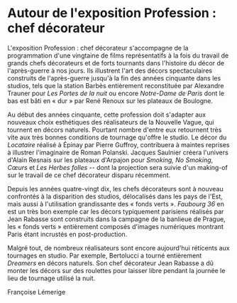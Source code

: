 # Autour de l'exposition Profession&nbsp;: chef décorateur

L'exposition Profession&nbsp;: chef décorateur s'accompagne de la programmation d'une vingtaine de films représentatifs à la fois du travail de grands chefs décorateurs et de forts tournants dans l'histoire du décor de l'après-guerre à nos jours. Ils illustrent l'art des décors spectaculaires construits de l'après-guerre jusqu'à la fin des années cinquante dans les studios, tels que la station Barbès entièrement reconstituée par Alexandre Trauner pour *Les Portes de la nuit* ou encore *Notre-Dame de Paris* dont le bas est bâti en «&nbsp;dur&nbsp;» par René Renoux sur les plateaux de Boulogne.

Au début des années cinquante, cette profession doit s'adapter aux nouveaux choix esthétiques des réalisateurs de la Nouvelle Vague, qui tournent en décors naturels. Pourtant nombre d'entre eux retournent très vite aux très bonnes conditions de tournage qu'offre le studio. Le décor du *Locataire* réalisé à Épinay par Pierre Guffroy, contribuera à maintes reprises à illustrer l'imaginaire de Roman Polanski. Jacques Saulnier créera l'univers d'Alain Resnais sur les plateaux d'Arpajon pour *Smoking, No Smoking*, *Cœurs* et *Les Herbes folles* --&nbsp;dont la projection sera suivie d'un making-of sur le travail de ce chef décorateur disparu récemment.

Depuis les années quatre-vingt dix, les chefs décorateurs sont à nouveau confrontés à la disparition des studios, délocalisés dans les pays de l'Est, mais aussi à l'utilisation grandissante des «&nbsp;fonds verts&nbsp;». *Faubourg 36* en est un très bon exemple car les décors typiquement parisiens réalisés par Jean Rabasse sont construits dans la campagne de la banlieue de Prague, les «&nbsp;fonds verts&nbsp;» entièrement composés d'images numériques montrant Paris étant incrustés en post-production.

Malgré tout, de nombreux réalisateurs sont encore aujourd'hui réticents aux tournages en studio. Par exemple, Bertolucci a tourné entièrement *Dreamers* en décors naturels. Son chef décorateur Jean Rabasse a dû monter les décors sur des roulettes pour laisser libre pendant la journée le lieu de tournage utilisé la nuit.

Françoise Lémerige